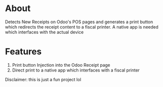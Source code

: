 # About
Detects New Receipts on Odoo's POS pages and generates a print button which redirects the receipt content to a fiscal printer.
A native app is needed which interfaces with the actual device

# Features
1. Print button Injection into the Odoo Receipt page
2. Direct print to a native app which interfaces with a fiscal printer

Disclaimer: this is just a fun project lol
